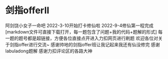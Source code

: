 # 剑指offerII
阿剑饶小女子一命吧
2022-3-10开始打卡修仙啦
2022-9-4修仙第一程完成
[markdown文件可直接下载打开，每一题包含了问题+我的代码+题解的形式]
每一题的题号都是超链接，方便各位直接点开进入力扣网页进行刷题
欢迎各位对关于剑指offer进行交流~
感谢帅地的剑指offer班让我记起来我还有仙没修完
感谢labuladong题解
感谢力扣评论区的各路大神
